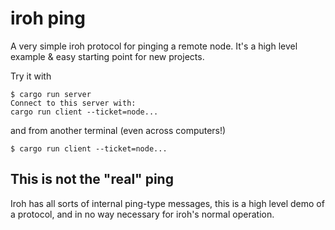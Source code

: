 # iroh ping

A very simple iroh protocol for pinging a remote node. It's a high level example & easy starting point for new projects.

Try it with

```
$ cargo run server
Connect to this server with:
cargo run client --ticket=node...
```

and from another terminal (even across computers!)

```
$ cargo run client --ticket=node...
```

## This is not the "real" ping

Iroh has all sorts of internal ping-type messages, this is a high level demo of a protocol, and in no way necessary for iroh's normal operation.
